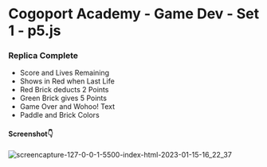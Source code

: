# Cogoport Academy - Game Dev - Set 1 - p5.js

### Replica Complete

- Score and Lives Remaining
- Shows in Red when Last Life
- Red Brick deducts 2 Points
- Green Brick gives 5 Points
- Game Over and Wohoo! Text
- Paddle and Brick Colors

#### Screenshot👇
![screencapture-127-0-0-1-5500-index-html-2023-01-15-16_22_37](https://user-images.githubusercontent.com/60514776/212536538-8aaf1afe-a1f2-4587-9c95-7e4095179706.png)
